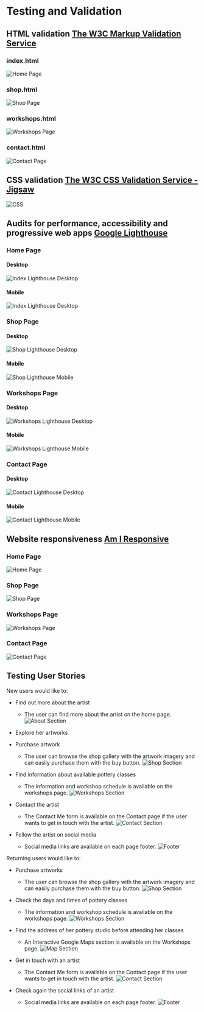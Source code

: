# Testing and Validation

## HTML validation [The W3C Markup Validation Service](https://validator.w3.org/)

### index.html
![Home Page](assets/testing/index-page-validation.webp)

### shop.html
![Shop Page](assets/testing/shop-page-validation.webp)

### workshops.html
![Workshops Page](assets/testing/workshops-page-validation.webp)

### contact.html
![Contact Page](assets/testing/contact-page-validation.webp)

## CSS validation [The W3C CSS Validation Service - Jigsaw](https://jigsaw.w3.org/css-validator/)
![CSS](assets/testing/css-validation.webp)

## Audits for performance, accessibility and progressive web apps [Google Lighthouse](https://developer.chrome.com/docs/lighthouse)

### Home Page

#### Desktop
![Index Lighthouse Desktop](assets/testing/index-desktop-lighthouse.webp)

#### Mobile
![Index Lighthouse Desktop](assets/testing/index-mobile-lighthouse.webp)

### Shop Page

#### Desktop
![Shop Lighthouse Desktop](assets/testing/shop-desktop-lighthouse.webp)

#### Mobile
![Shop Lighthouse Mobile](assets/testing/shop-mobile-lighthouse.webp)

### Workshops Page

#### Desktop
![Workshops Lighthouse Desktop](assets/testing/workshops-desktop-lighthouse.webp)

#### Mobile
![Workshops Lighthouse Mobile](assets/testing/workshops-mobile-lighthouse.webp)

### Contact Page

#### Desktop
![Contact Lighthouse Desktop](assets/testing/contact-desktop-lighthouse.webp)

#### Mobile
![Contact Lighthouse Mobile](assets/testing/contact-mobile-lighthouse.webp)

## Website responsiveness [Am I Responsive](https://ui.dev/amiresponsive)

### Home Page 
![Home Page](assets/testing/index-responsive.webp)

### Shop Page
![Shop Page](assets/testing/shop-responsive.webp)

### Workshops Page
![Workshops Page](assets/testing/workshops-responsive.webp)

### Contact Page
![Contact Page](assets/testing/contact-responsive.webp)

## Testing User Stories

New users would like to:

- Find out more about the artist

    - The user can find more about the artist on the home page.
    ![About Section](assets/testing/about-section.webp)

- Explore her artworks
- Purchase artwork 
    - The user can browse the shop gallery with the artwork imagery and can easily purchase them with the buy button.
    ![Shop Section](assets/testing/shop-section.webp)

- Find information about available pottery classes 
    - The information and workshop schedule is available on the workshops page.
    ![Workshops Section](assets/testing/workshops-section.webp)

- Contact the artist 
    - The Contact Me form is available on the Contact page if the user wants to get in touch with the artist.
    ![Contact Section](assets/testing/contact-section.webp)

- Follow the artist on social media
    - Social media links are available on each page footer.
    ![Footer](assets/testing/footer.webp)

Returning users would like to:

- Purchase artworks
    - The user can browse the shop gallery with the artwork imagery and can easily purchase them with the buy button.
    ![Shop Section](assets/testing/shop-section.webp)

- Check the days and times of pottery classes
    - The information and workshop schedule is available on the workshops page.
    ![Workshops Section](assets/testing/workshops-section.webp)

- Find the address of her pottery studio before attending her classes
    - An Interactive Google Maps section is available on the Workshops page.
    ![Map Section](assets/testing/map-section.webp)

- Get in touch with an artist
    - The Contact Me form is available on the Contact page if the user wants to get in touch with the artist.
    ![Contact Section](assets/testing/contact-section.webp)

- Check again the social links of an artist
    - Social media links are available on each page footer.
    ![Footer](assets/testing/footer.webp)